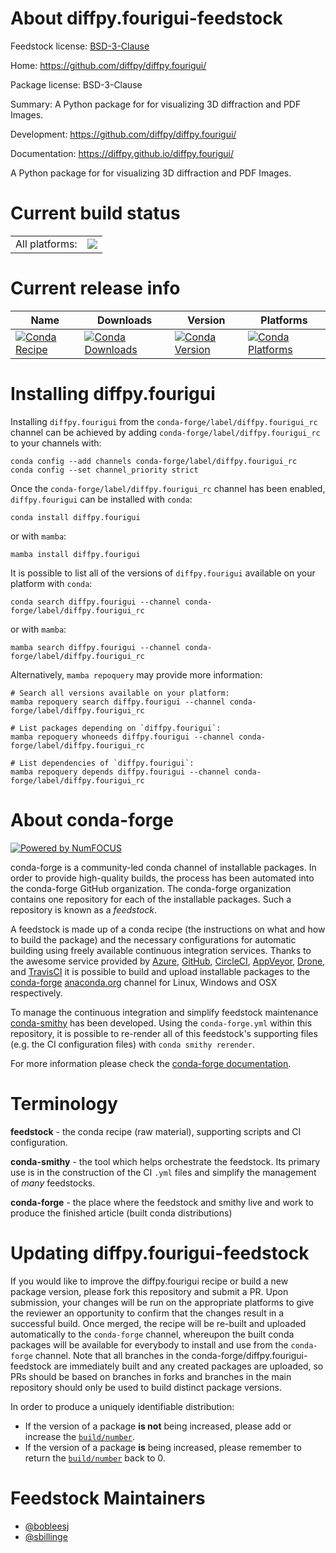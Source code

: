 About diffpy.fourigui-feedstock
===============================

Feedstock license: [BSD-3-Clause](https://github.com/conda-forge/diffpy.fourigui-feedstock/blob/main/LICENSE.txt)

Home: https://github.com/diffpy/diffpy.fourigui/

Package license: BSD-3-Clause

Summary: A Python package for for visualizing 3D diffraction and PDF Images.

Development: https://github.com/diffpy/diffpy.fourigui/

Documentation: https://diffpy.github.io/diffpy.fourigui/

A Python package for for visualizing 3D diffraction and PDF Images.


Current build status
====================


<table><tr><td>All platforms:</td>
    <td>
      <a href="https://dev.azure.com/conda-forge/feedstock-builds/_build/latest?definitionId=23573&branchName=main">
        <img src="https://dev.azure.com/conda-forge/feedstock-builds/_apis/build/status/diffpy.fourigui-feedstock?branchName=main">
      </a>
    </td>
  </tr>
</table>

Current release info
====================

| Name | Downloads | Version | Platforms |
| --- | --- | --- | --- |
| [![Conda Recipe](https://img.shields.io/badge/recipe-diffpy.fourigui-green.svg)](https://anaconda.org/conda-forge/diffpy.fourigui) | [![Conda Downloads](https://img.shields.io/conda/dn/conda-forge/diffpy.fourigui.svg)](https://anaconda.org/conda-forge/diffpy.fourigui) | [![Conda Version](https://img.shields.io/conda/vn/conda-forge/diffpy.fourigui.svg)](https://anaconda.org/conda-forge/diffpy.fourigui) | [![Conda Platforms](https://img.shields.io/conda/pn/conda-forge/diffpy.fourigui.svg)](https://anaconda.org/conda-forge/diffpy.fourigui) |

Installing diffpy.fourigui
==========================

Installing `diffpy.fourigui` from the `conda-forge/label/diffpy.fourigui_rc` channel can be achieved by adding `conda-forge/label/diffpy.fourigui_rc` to your channels with:

```
conda config --add channels conda-forge/label/diffpy.fourigui_rc
conda config --set channel_priority strict
```

Once the `conda-forge/label/diffpy.fourigui_rc` channel has been enabled, `diffpy.fourigui` can be installed with `conda`:

```
conda install diffpy.fourigui
```

or with `mamba`:

```
mamba install diffpy.fourigui
```

It is possible to list all of the versions of `diffpy.fourigui` available on your platform with `conda`:

```
conda search diffpy.fourigui --channel conda-forge/label/diffpy.fourigui_rc
```

or with `mamba`:

```
mamba search diffpy.fourigui --channel conda-forge/label/diffpy.fourigui_rc
```

Alternatively, `mamba repoquery` may provide more information:

```
# Search all versions available on your platform:
mamba repoquery search diffpy.fourigui --channel conda-forge/label/diffpy.fourigui_rc

# List packages depending on `diffpy.fourigui`:
mamba repoquery whoneeds diffpy.fourigui --channel conda-forge/label/diffpy.fourigui_rc

# List dependencies of `diffpy.fourigui`:
mamba repoquery depends diffpy.fourigui --channel conda-forge/label/diffpy.fourigui_rc
```


About conda-forge
=================

[![Powered by
NumFOCUS](https://img.shields.io/badge/powered%20by-NumFOCUS-orange.svg?style=flat&colorA=E1523D&colorB=007D8A)](https://numfocus.org)

conda-forge is a community-led conda channel of installable packages.
In order to provide high-quality builds, the process has been automated into the
conda-forge GitHub organization. The conda-forge organization contains one repository
for each of the installable packages. Such a repository is known as a *feedstock*.

A feedstock is made up of a conda recipe (the instructions on what and how to build
the package) and the necessary configurations for automatic building using freely
available continuous integration services. Thanks to the awesome service provided by
[Azure](https://azure.microsoft.com/en-us/services/devops/), [GitHub](https://github.com/),
[CircleCI](https://circleci.com/), [AppVeyor](https://www.appveyor.com/),
[Drone](https://cloud.drone.io/welcome), and [TravisCI](https://travis-ci.com/)
it is possible to build and upload installable packages to the
[conda-forge](https://anaconda.org/conda-forge) [anaconda.org](https://anaconda.org/)
channel for Linux, Windows and OSX respectively.

To manage the continuous integration and simplify feedstock maintenance
[conda-smithy](https://github.com/conda-forge/conda-smithy) has been developed.
Using the ``conda-forge.yml`` within this repository, it is possible to re-render all of
this feedstock's supporting files (e.g. the CI configuration files) with ``conda smithy rerender``.

For more information please check the [conda-forge documentation](https://conda-forge.org/docs/).

Terminology
===========

**feedstock** - the conda recipe (raw material), supporting scripts and CI configuration.

**conda-smithy** - the tool which helps orchestrate the feedstock.
                   Its primary use is in the construction of the CI ``.yml`` files
                   and simplify the management of *many* feedstocks.

**conda-forge** - the place where the feedstock and smithy live and work to
                  produce the finished article (built conda distributions)


Updating diffpy.fourigui-feedstock
==================================

If you would like to improve the diffpy.fourigui recipe or build a new
package version, please fork this repository and submit a PR. Upon submission,
your changes will be run on the appropriate platforms to give the reviewer an
opportunity to confirm that the changes result in a successful build. Once
merged, the recipe will be re-built and uploaded automatically to the
`conda-forge` channel, whereupon the built conda packages will be available for
everybody to install and use from the `conda-forge` channel.
Note that all branches in the conda-forge/diffpy.fourigui-feedstock are
immediately built and any created packages are uploaded, so PRs should be based
on branches in forks and branches in the main repository should only be used to
build distinct package versions.

In order to produce a uniquely identifiable distribution:
 * If the version of a package **is not** being increased, please add or increase
   the [``build/number``](https://docs.conda.io/projects/conda-build/en/latest/resources/define-metadata.html#build-number-and-string).
 * If the version of a package **is** being increased, please remember to return
   the [``build/number``](https://docs.conda.io/projects/conda-build/en/latest/resources/define-metadata.html#build-number-and-string)
   back to 0.

Feedstock Maintainers
=====================

* [@bobleesj](https://github.com/bobleesj/)
* [@sbillinge](https://github.com/sbillinge/)

